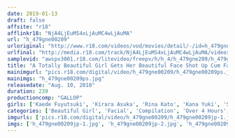 ```yaml
---
date: 2019-01-13
draft: false
affsite: "r18"
afflinkr18: "NjA4LjEuMS4xLjAuMC4wLjAuMA"
url: "h_479gne00209"
urloriginal: "http://www.r18.com/videos/vod/movies/detail/-/id=h_479gne00209"
urlfinal: "http://media.r18.com/track/NjA4LjEuMS4xLjAuMC4wLjAuMA/videos/vod/movies/detail/-/id=h_479gne00209"
samplevid: "awspv3001.r18.com/litevideo/freepv/h/h_4/h_479gne209/h_479gne209_dmb_w.mp4"
title: "A Totally Beautiful Girl Gets Her Beautiful Face Shot Up Cum Face Style 4"
mainimgurl: "pics.r18.com/digital/video/h_479gne00209/h_479gne00209ps.jpg"
mainimgs: "h_479gne00209ps.jpg"
releasedate: "Aug. 10, 2018"
duration: 239
productioncomp: "GALLOP"
girls: ['Kaede Fuyutsuki', 'Kirara Asuka', 'Rina Kato', 'Kana Yuki', 'Shunka Ayami', 'Karen Aoki', 'Seira Yamakawa', 'Airi Suzumura', 'Ai Yuzuki', 'Nozomi Kitano']
categories: ['Beautiful Girl', 'Facial', 'Compilation', 'Over 4 Hours', 'Hi-Def']
imgurls: ['pics.r18.com/digital/video/h_479gne00209/h_479gne00209jp-1.jpg', 'pics.r18.com/digital/video/h_479gne00209/h_479gne00209jp-2.jpg', 'pics.r18.com/digital/video/h_479gne00209/h_479gne00209jp-3.jpg', 'pics.r18.com/digital/video/h_479gne00209/h_479gne00209jp-4.jpg', 'pics.r18.com/digital/video/h_479gne00209/h_479gne00209jp-5.jpg', 'pics.r18.com/digital/video/h_479gne00209/h_479gne00209jp-6.jpg', 'pics.r18.com/digital/video/h_479gne00209/h_479gne00209jp-7.jpg', 'pics.r18.com/digital/video/h_479gne00209/h_479gne00209jp-8.jpg', 'pics.r18.com/digital/video/h_479gne00209/h_479gne00209jp-9.jpg', 'pics.r18.com/digital/video/h_479gne00209/h_479gne00209jp-10.jpg', 'pics.r18.com/digital/video/h_479gne00209/h_479gne00209jp-11.jpg', 'pics.r18.com/digital/video/h_479gne00209/h_479gne00209jp-12.jpg', 'pics.r18.com/digital/video/h_479gne00209/h_479gne00209jp-13.jpg', 'pics.r18.com/digital/video/h_479gne00209/h_479gne00209jp-14.jpg', 'pics.r18.com/digital/video/h_479gne00209/h_479gne00209jp-15.jpg', 'pics.r18.com/digital/video/h_479gne00209/h_479gne00209jp-16.jpg', 'pics.r18.com/digital/video/h_479gne00209/h_479gne00209jp-17.jpg', 'pics.r18.com/digital/video/h_479gne00209/h_479gne00209jp-18.jpg', 'pics.r18.com/digital/video/h_479gne00209/h_479gne00209jp-19.jpg', 'pics.r18.com/digital/video/h_479gne00209/h_479gne00209jp-20.jpg']
imgs: ['h_479gne00209jp-1.jpg', 'h_479gne00209jp-2.jpg', 'h_479gne00209jp-3.jpg', 'h_479gne00209jp-4.jpg', 'h_479gne00209jp-5.jpg', 'h_479gne00209jp-6.jpg', 'h_479gne00209jp-7.jpg', 'h_479gne00209jp-8.jpg', 'h_479gne00209jp-9.jpg', 'h_479gne00209jp-10.jpg', 'h_479gne00209jp-11.jpg', 'h_479gne00209jp-12.jpg', 'h_479gne00209jp-13.jpg', 'h_479gne00209jp-14.jpg', 'h_479gne00209jp-15.jpg', 'h_479gne00209jp-16.jpg', 'h_479gne00209jp-17.jpg', 'h_479gne00209jp-18.jpg', 'h_479gne00209jp-19.jpg', 'h_479gne00209jp-20.jpg']
---
```

